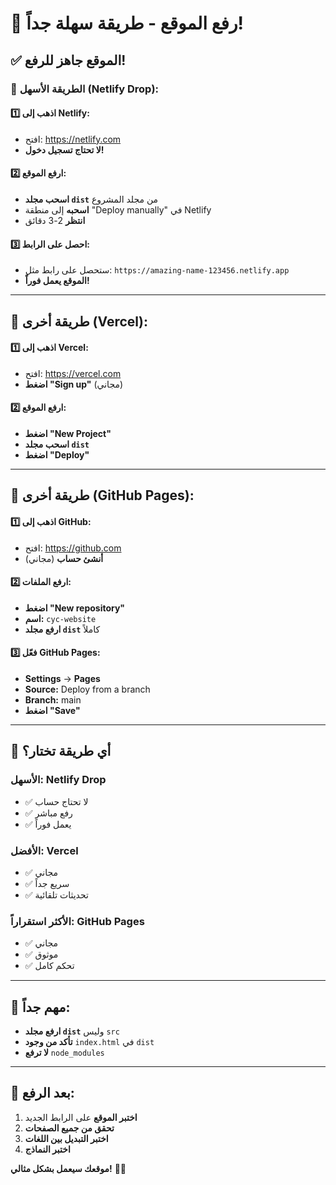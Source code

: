 # 🚀 رفع الموقع - طريقة سهلة جداً!

## ✅ **الموقع جاهز للرفع!**

### 🎯 **الطريقة الأسهل (Netlify Drop):**

#### **1️⃣ اذهب إلى Netlify:**
- افتح: https://netlify.com
- **لا تحتاج تسجيل دخول!**

#### **2️⃣ ارفع الموقع:**
- **اسحب مجلد `dist`** من مجلد المشروع
- **اسحبه** إلى منطقة "Deploy manually" في Netlify
- **انتظر** 2-3 دقائق

#### **3️⃣ احصل على الرابط:**
- ستحصل على رابط مثل: `https://amazing-name-123456.netlify.app`
- **الموقع يعمل فوراً!**

---

## 🔄 **طريقة أخرى (Vercel):**

#### **1️⃣ اذهب إلى Vercel:**
- افتح: https://vercel.com
- **اضغط "Sign up"** (مجاني)

#### **2️⃣ ارفع الموقع:**
- **اضغط "New Project"**
- **اسحب مجلد `dist`**
- **اضغط "Deploy"**

---

## 📱 **طريقة أخرى (GitHub Pages):**

#### **1️⃣ اذهب إلى GitHub:**
- افتح: https://github.com
- **أنشئ حساب** (مجاني)

#### **2️⃣ ارفع الملفات:**
- **اضغط "New repository"**
- **اسم:** `cyc-website`
- **ارفع مجلد `dist`** كاملاً

#### **3️⃣ فعّل GitHub Pages:**
- **Settings** → **Pages**
- **Source:** Deploy from a branch
- **Branch:** main
- **اضغط "Save"**

---

## 🎯 **أي طريقة تختار؟**

### **الأسهل:** Netlify Drop
- ✅ لا تحتاج حساب
- ✅ رفع مباشر
- ✅ يعمل فوراً

### **الأفضل:** Vercel
- ✅ مجاني
- ✅ سريع جداً
- ✅ تحديثات تلقائية

### **الأكثر استقراراً:** GitHub Pages
- ✅ مجاني
- ✅ موثوق
- ✅ تحكم كامل

---

## 🚨 **مهم جداً:**
- **ارفع مجلد `dist`** وليس `src`
- **تأكد من وجود** `index.html` في `dist`
- **لا ترفع** `node_modules`

---

## 🎉 **بعد الرفع:**
1. **اختبر الموقع** على الرابط الجديد
2. **تحقق من جميع الصفحات**
3. **اختبر التبديل بين اللغات**
4. **اختبر النماذج**

**موقعك سيعمل بشكل مثالي!** 🚀✨

